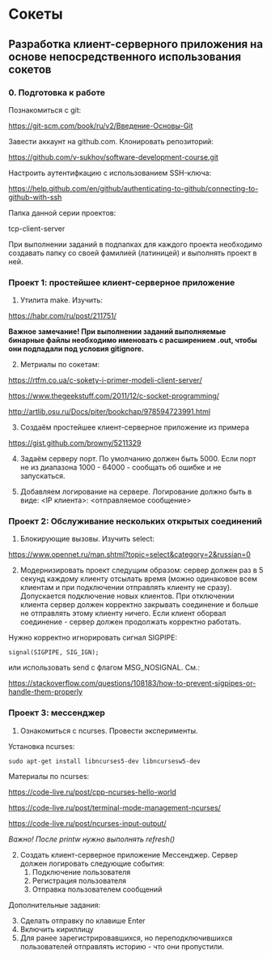 # Сокеты
## Разработка клиент-серверного приложения на основе непосредственного использования сокетов

### 0. Подготовка к работе

Познакомиться с git:

https://git-scm.com/book/ru/v2/Введение-Основы-Git

Завести аккаунт на github.com. Клонировать репозиторий:

https://github.com/v-sukhov/software-development-course.git

Настроить аутентифкацию с использованием SSH-ключа:

https://help.github.com/en/github/authenticating-to-github/connecting-to-github-with-ssh

Папка данной серии проектов:

tcp-client-server

При выполнении заданий в подпапках для каждого проекта необходимо создавать папку со своей фамилией (латиницей) и выполнять проект в ней.

### Проект 1: простейшее клиент-серверное приложение

1. Утилита make. Изучить:

https://habr.com/ru/post/211751/

**Важное замечание! При выполнении заданий выполняемые бинарные файлы необходимо именовать с расширением .out, чтобы они подпадали под условия gitignore.**

2. Метриалы по сокетам:

https://rtfm.co.ua/c-sokety-i-primer-modeli-client-server/

https://www.thegeekstuff.com/2011/12/c-socket-programming/

http://artlib.osu.ru/Docs/piter/bookchap/978594723991.html

3. Создаём простейшее клиент-серверное приложение из примера

https://gist.github.com/browny/5211329

4. Задаём серверу порт. По умолчанию должен быть 5000. Если порт не из диапазона 1000 - 64000 - сообщать об ошибке и не запускаться.

5. Добавляем логирование на сервере. Логирование должно быть в виде:
<IP клиента>: <отправляемое сообщение>


### Проект 2: Обслуживание нескольких открытых соединений

1. Блокирующие вызовы. Изучить select:

https://www.opennet.ru/man.shtml?topic=select&category=2&russian=0

2. Модернизировать проект следущим образом: сервер должен раз в 5 секунд каждому клиенту отсылать время (можно одинаковое всем клиентам и
при подключении отправлять клиенту не сразу). Допускается подключение новых клиентов. При отключении клиента сервер должен корректно закрывать
соединение и больше не отправлять этому клиенту ничего. Если клиент оборвал соединение - сервер должен продолжать корректно работать.

Нужно корректно игнорировать сигнал SIGPIPE:

	signal(SIGPIPE, SIG_IGN);
	
или использовать send с флагом MSG_NOSIGNAL. См.:

https://stackoverflow.com/questions/108183/how-to-prevent-sigpipes-or-handle-them-properly
		

### Проект 3: мессенджер

1. Ознакомиться с ncurses. Провести эксперименты.

Установка ncurses:

	sudo apt-get install libncurses5-dev libncursesw5-dev

Материалы по ncurses:

https://code-live.ru/post/cpp-ncurses-hello-world

https://code-live.ru/post/terminal-mode-management-ncurses/

https://code-live.ru/post/ncurses-input-output/

*Важно! После printw нужно выполнять refresh()*

2. Создать клиент-серверное приложение Мессенджер. Сервер должен логировать следующие события:
	1. Подключение пользователя
	2. Регистрация пользователя
	3. Отправка пользователем сообщений

Дополнительные задания:

3. Сделать отправку по клавише Enter
4. Включить кириллицу
5. Для ранее зарегистрировавшихся, но переподключившихся пользователей отправлять историю - что они пропустили.
	


	
	
	
	
